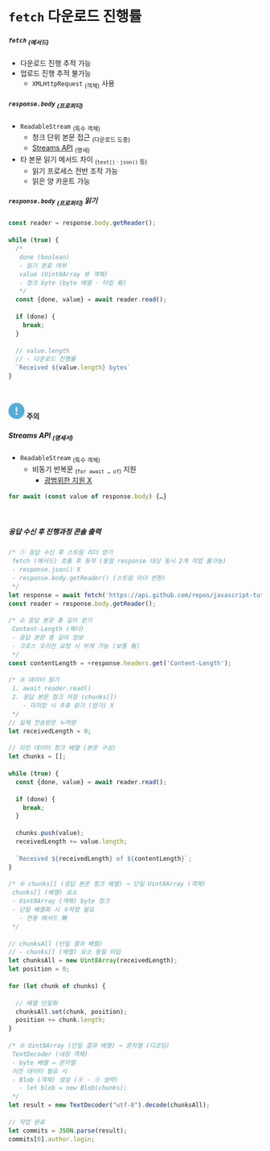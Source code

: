 `fetch` 다운로드 진행률
====

##### `fetch` <sub>(메서드)</sub>
- 다운로드 진행 추적 가능
- 업로드 진행 추적 불가능
  - `XMLHttpRequest` <sub>(객체)</sub> 사용

##### `response.body` <sub>(프로퍼티)</sub>
- `ReadableStream` <sub>(특수 객체)</sub>
  - 청크 단위 본문 접근 <sub>(다운로드 도중)</sub>
  - [Streams API](https://streams.spec.whatwg.org/#rs-class) <sub>(명세)</sub>
- 타 본문 읽기 메서드 차이 <sub>(`text()` · `json()` 등)</sub>
  - 읽기 프로세스 전반 조작 가능
  - 읽은 양 카운트 가능

##### `response.body` <sub>(프로퍼티)</sub> 읽기
```javascript
const reader = response.body.getReader();

while (true) {
  /*
   done (boolean)
   - 읽기 완료 여부
   value (Uint8Array 뷰 객체)
   - 청크 byte (byte 배열 · 타입 有)
   */
  const {done, value} = await reader.read();

  if (done) {
    break;
  }

  // value.length
  // - 다운로드 진행률
  `Received ${value.length} bytes`
}
```

<br />

<img src="../../images/commons/icons/circle-exclamation-solid.svg" /> **주의**

##### Streams API <sub>(명세서)</sub>
- `ReadableStream` <sub>(특수 객체)</sub>
  - 비동기 반복문 <sub>(`for await … of`)</sub> 지원
    - [광범위한 지원 X](https://github.com/whatwg/streams/issues/778#issuecomment-461341033)
```javascript
for await (const value of response.body) {…}
```

<br />

##### 응답 수신 후 진행과정 콘솔 출력
```javascript
/* ① 응답 수신 후 스트림 리더 얻기
 fetch (메서드) 호출 후 동작 (동일 response 대상 동시 2개 작업 불가능)
 - response.json() X
 - response.body.getReader() (스트림 리더 반환)
 */
let response = await fetch('https://api.github.com/repos/javascript-tutorial/en.javascript.info/commits?per_page=100');
const reader = response.body.getReader();

/* ② 응답 본문 총 길이 얻기
 Content-Length (헤더)
 - 응답 본문 총 길이 정보
 - 크로스 오리진 요청 시 부재 가능 (보통 有)
 */
const contentLength = +response.headers.get('Content-Length');

/* ③ 데이터 읽기
 1. await reader.read()
 2. 응답 본문 청크 저장 (chunks[])
    - 미저장 시 추후 읽기 (얻기) X
 */
// 실제 전송받은 누적량
let receivedLength = 0;

// 이진 데이터 청크 배열 (본문 구성)
let chunks = [];

while (true) {
  const {done, value} = await reader.read();

  if (done) {
    break;
  }

  chunks.push(value);
  receivedLength += value.length;

  `Received ${receivedLength} of ${contentLength}`;
}

/* ④ chunks[] (응답 본문 청크 배열) → 단일 Uint8Array (객체)
 chunks[] (배열) 요소
 - Uint8Array (객체) byte 청크
 - 단일 배열화 시 수작업 필요
   - 전용 메서드 無
 */

// chunksAll (단일 결과 배열)
// - chunks[] (배열) 요소 동일 타입
let chunksAll = new Uint8Array(receivedLength);
let position = 0;

for (let chunk of chunks) {

  // 배열 단일화
  chunksAll.set(chunk, position);
  position += chunk.length;
}

/* ⑤ Uint8Array (단일 결과 배열) → 문자열 (디코딩)
 TextDecoder (내장 객체)
 - byte 배열 → 문자열
 이진 데이터 필요 시
 - Blob (객체) 생성 (④ · ⑤ 생략)
   - let blob = new Blob(chunks);
 */
let result = new TextDecoder("utf-8").decode(chunksAll);

// 작업 완료
let commits = JSON.parse(result);
commits[0].author.login;
```
